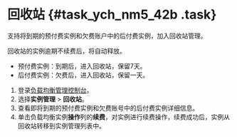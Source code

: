 # 回收站 {#task_ych_nm5_42b .task}

支持将到期的预付费实例和欠费账户中的后付费实例，加入回收站管理。

回收站的实例逾期不续费后，将自动释放。

-   预付费实例：到期后，进入回收站，保留7天。
-   后付费实例：欠费后，进入回收站，保留一天。

1.  登录[负载均衡管理控制台](https://slb.console.aliyun.com/slb/cn-hangzhou)。 
2.  选择**实例管理** \> **回收站**。 
3.  查看即将到期的预付费实例和欠费账号中的后付费实例详细信息。 
4.  单击负载均衡实例**操作**列的**续费**，对实例进行续费操作，续费成功后，实例从回收站转移到实例管理列表中。 

